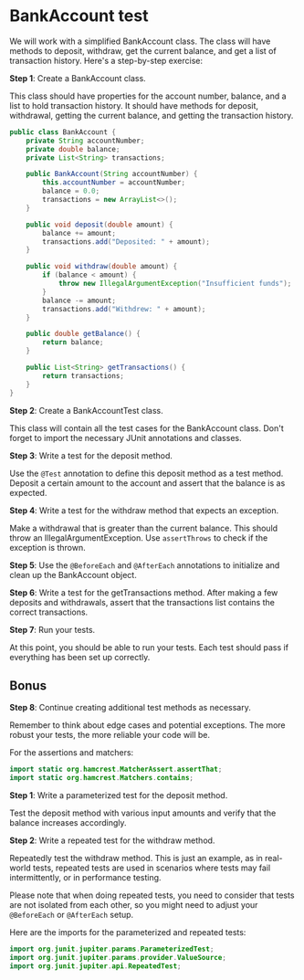 # BankAccount test
We will work with a simplified BankAccount class. The class will have methods to deposit, withdraw, get the current balance, and get a list of transaction history. Here's a step-by-step exercise:

**Step 1**: Create a BankAccount class.

This class should have properties for the account number, balance, and a list to hold transaction history. It should have methods for deposit, withdrawal, getting the current balance, and getting the transaction history.

```java
public class BankAccount {
    private String accountNumber;
    private double balance;
    private List<String> transactions;

    public BankAccount(String accountNumber) {
        this.accountNumber = accountNumber;
        balance = 0.0;
        transactions = new ArrayList<>();
    }

    public void deposit(double amount) {
        balance += amount;
        transactions.add("Deposited: " + amount);
    }

    public void withdraw(double amount) {
        if (balance < amount) {
            throw new IllegalArgumentException("Insufficient funds");
        }
        balance -= amount;
        transactions.add("Withdrew: " + amount);
    }

    public double getBalance() {
        return balance;
    }

    public List<String> getTransactions() {
        return transactions;
    }
}
```

**Step 2**: Create a BankAccountTest class.

This class will contain all the test cases for the BankAccount class. Don't forget to import the necessary JUnit annotations and classes.

**Step 3**: Write a test for the deposit method.

Use the `@Test` annotation to define this deposit method as a test method. Deposit a certain amount to the account and assert that the balance is as expected.

**Step 4**: Write a test for the withdraw method that expects an exception.

Make a withdrawal that is greater than the current balance. This should throw an IllegalArgumentException. Use `assertThrows` to check if the exception is thrown.

**Step 5**: Use the `@BeforeEach` and `@AfterEach` annotations to initialize and clean up the BankAccount object.

**Step 6**: Write a test for the getTransactions method. After making a few deposits and withdrawals, assert that the transactions list contains the correct transactions.

**Step 7**: Run your tests.

At this point, you should be able to run your tests. Each test should pass if everything has been set up correctly.

## Bonus

**Step 8**: Continue creating additional test methods as necessary.

Remember to think about edge cases and potential exceptions. The more robust your tests, the more reliable your code will be.

For the assertions and matchers:

```java
import static org.hamcrest.MatcherAssert.assertThat;
import static org.hamcrest.Matchers.contains;
```



**Step 1**: Write a parameterized test for the deposit method.

Test the deposit method with various input amounts and verify that the balance increases accordingly.

**Step 2**: Write a repeated test for the withdraw method.

Repeatedly test the withdraw method. This is just an example, as in real-world tests, repeated tests are used in scenarios where tests may fail intermittently, or in performance testing.

Please note that when doing repeated tests, you need to consider that tests are not isolated from each other, so you might need to adjust your `@BeforeEach` or `@AfterEach` setup.


Here are the imports for the parameterized and repeated tests:

```java
import org.junit.jupiter.params.ParameterizedTest;
import org.junit.jupiter.params.provider.ValueSource;
import org.junit.jupiter.api.RepeatedTest;
```